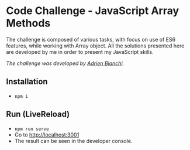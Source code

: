 # Code Challenge - JavaScript Array Methods

The challenge is composed of various tasks, with focus on use of ES6 features, while working with Array object. All the solutions presented here are developed by me in order to present my JavaScript skills.

*The challenge was developed by [Adrien Bianchi](https://gitlab.com/adrien_ncco).*

## Installation

* `npm i`

## Run (LiveReload)
* `npm run serve`
* Go to [http://localhost:3001](http://localhost:3001)
* The result can be seen in the developer console.
